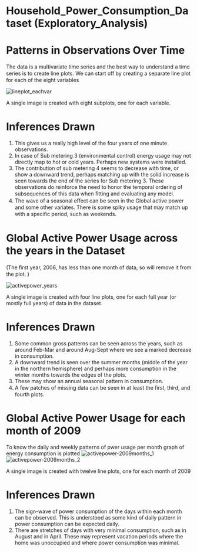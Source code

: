 # Household_Power_Consumption_Dataset (Exploratory_Analysis)
# Patterns in Observations Over Time
The data is a multivariate time series and the best way to understand a time series is to create line plots. We can start oﬀ by creating a 
separate line plot for each of the eight variables

![lineplot_eachvar](https://user-images.githubusercontent.com/25223180/56534139-afb60a00-6576-11e9-9a8c-caa14ba86322.PNG)

A single image is created with eight subplots, one for each variable. 
# Inferences Drawn
1) This gives us a really high level of the four years of one minute observations. 
2) In case of Sub metering 3 (environmental control) energy usage may not directly map to hot or cold years. Perhaps new systems were 
   installed.
3) The contribution of sub metering 4 seems to decrease with time, or show a downward trend, perhaps matching up with the solid increase 
   is seen towards the end of the series for Sub metering 3. 
   These observations do reinforce the need to honor the temporal ordering of subsequences of this data when ﬁtting and evaluating any 
   model. 
4) The wave of a seasonal eﬀect can be seen in the Global active power and some other variates. There is some spiky usage that 
   may match up with a speciﬁc period, such as weekends.


# Global Active Power Usage across the years in the Dataset
(The ﬁrst year, 2006, has less than one month of data, so will remove it from the plot. )

![activepower_years](https://user-images.githubusercontent.com/25223180/56534780-f6f0ca80-6577-11e9-864d-fa212cd0eb60.PNG)

A single image is created with four line plots, one for each full year (or mostly full years) of data in the dataset. 
# Inferences Drawn
1) Some common gross patterns can be seen across the years, such as around Feb-Mar and around Aug-Sept where we see a marked decrease in 
   consumption.
2) A downward trend is seen over the summer months (middle of the year in the northern hemisphere) and perhaps more 
   consumption in the winter months towards the edges of the plots. 
3) These may show an annual seasonal pattern in consumption. 
4) A few patches of missing data can be seen in at least the ﬁrst, third, and fourth plots.
# Global Active Power Usage for each month of 2009
To know the daily and weekly patterns of pwer usage per month graph of energy consumption is plotted
![activepower-2009months_1](https://user-images.githubusercontent.com/25223180/56569650-05220380-65d7-11e9-8b75-235b555d9d01.PNG)
![activepower-2009months_2](https://user-images.githubusercontent.com/25223180/56569658-094e2100-65d7-11e9-949a-63faeab0a89c.PNG)

A single image is created with twelve line plots, one for each month of 2009
# Inferences Drawn
1) The sign-wave of power consumption of the days within each month can be observed. This is understood as some kind of daily 
   pattern in power consumption can be expected daily.
2) There are stretches of days with very minimal consumption, such as in August and in April. These may represent 
   vacation periods where the home was unoccupied and where power consumption was minimal.




